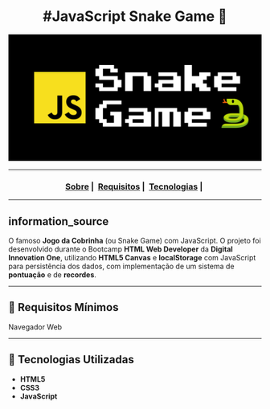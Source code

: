 <h1 align="center">#JavaScript Snake Game 🐍</h1>
<p align="center">
	<img src="image.png" alt="JS Snake Game" title="JS Snake Game">
</p>

___

<h3 align="center">
  <a href="#information_source-sobre">Sobre</a>&nbsp;|&nbsp;
  <a href="#seedling-requisitos-mínimos">Requisitos</a>&nbsp;|&nbsp;
  <a href="#rocket-tecnologias-utilizadas">Tecnologias</a>&nbsp;|&nbsp;
</h3>

___

## information_source   
O famoso **Jogo da Cobrinha** (ou Snake Game) com JavaScript. O projeto foi desenvolvido durante o Bootcamp **HTML Web Developer** da **Digital Innovation One**, utilizando **HTML5 Canvas** e **localStorage** com JavaScript para persistência dos dados, com implementação de um sistema de **pontuação** e de **recordes**.

---

## :seedling: Requisitos Mínimos

Navegador Web

---

## :rocket: Tecnologias Utilizadas
- **HTML5**
- **CSS3**
- **JavaScript** 

